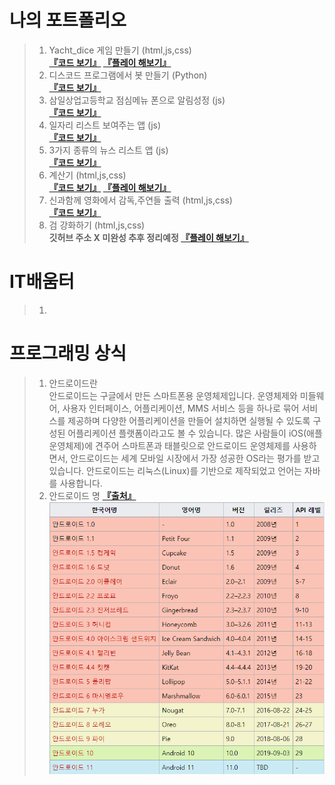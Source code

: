 # 나의 포트폴리오
> 1. Yacht_dice 게임 만들기 (html,js,css) <br> __[『코드 보기』](https://github.com/kali1402/yacht_dice) [『플레이 해보기』](http://yacht.kro.kr/)__
> 2. 디스코드 프로그램에서 봇 만들기 (Python) <br> __[『코드 보기』](https://github.com/kali1402/bot)__
> 3. 삼일상업고등학교 점심메뉴 폰으로 알림성정 (js) <br> __[『코드 보기』](https://github.com/kali1402/samillunch-webview)__
> 4. 일자리 리스트 보여주는 앱 (js) <br> __[『코드 보기』](https://github.com/kali1402/Job_app)__
> 5. 3가지 종류의 뉴스 리스트 앱 (js) <br> __[『코드 보기』](https://github.com/kali1402/news_app)__
> 6. 계산기 (html,js,css) <br> __[『코드 보기』](https://github.com/kali1402/kali/blob/master/%EC%9E%90%EB%B0%94%EC%8A%A4%ED%81%AC%EB%A6%BD%ED%8A%B8%20%EC%97%B0%EC%8A%B5.html) [『플레이 해보기』](http://xn--989a00a691b.p-e.kr/)__
> 7. 신과함께 영화에서 감독,주연들 출력 (html,js,css) <br> __[『코드 보기』](https://github.com/kali1402/kali/blob/master/god.html)__
> 8. 검 강화하기 (html,js,css) <br> __깃허브 주소 X 미완성 추후 정리예정 [『플레이 해보기』](http://swordupgrade.kro.kr/)__

# IT배움터
> 1. 

# 프로그래밍 상식
> 1. 안드로이드란 <br> 안드로이드는 구글에서 만든 스마트폰용 운영체제입니다. 운영체제와 미들웨어, 사용자 인터페이스, 어플리케이션, MMS 서비스 등을 하나로 묶어 서비스를 제공하며 다양한 어플리케이션을 만들어 설치하면 실행될 수 있도록 구성된 어플리케이션 플랫폼이라고도 볼 수 있습니다. 많은 사람들이 iOS(애플 운영체제)에 견주어 스마트폰과 태블릿으로 안드로이드 운영체제를 사용하면서, 안드로이드는 세계 모바일 시장에서 가장 성공한 OS라는 평가를 받고있습니다. 안드로이드는 리눅스(Linux)를 기반으로 제작되었고 언어는 자바를 사용합니다. 
> 2. 안드로이드 명 __[『출처』](https://zetawiki.com/wiki/%EC%95%88%EB%93%9C%EB%A1%9C%EC%9D%B4%EB%93%9C_%EB%B2%84%EC%A0%84_%EB%AA%A9%EB%A1%9D)__ <br>
![](https://github.com/kali1402/-/blob/main/%EC%95%88%EB%93%9C%EB%A1%9C%EC%9D%B4%EB%93%9C%20%EB%AA%85.PNG?raw=true)
